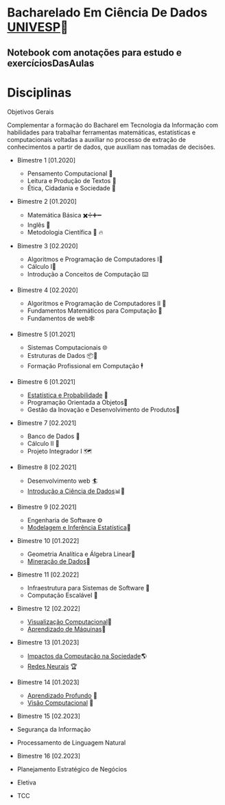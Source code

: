 # Bacharelado Em Ciência De Dados [UNIVESP](https://univesp.br/cursos/bacharel-em-ciencia-de-dados)🚀
## Notebook com anotações para estudo e exercíciosDasAulas


Disciplinas
=================

Objetivos Gerais

Complementar a formação do Bacharel em Tecnologia da Informação com habilidades para trabalhar ferramentas matemáticas, estatísticas e computacionais
voltadas a auxiliar no processo de extração de conhecimentos a partir de dados, que auxiliam nas tomadas de decisões.
<!--ts-->

* Bimestre 1 [01.2020]
  * Pensamento Computacional 🤔 
  * Leitura e Produção de Textos 🦜 
  * Ética, Cidadania e Sociedade 🦉

* Bimestre 2 [01.2020]
  * Matemática Básica ✖️➗➕➖ 
  * Inglês 🦅  
  * Metodologia Científica 📑 🔥

* Bimestre 3 [02.2020]
  * Algoritmos e Programação de Computadores I💾  
  * Cálculo I🔢   
  * Introdução a Conceitos de Computação ⌨️

* Bimestre 4 [02.2020]
  * Algoritmos e Programação de Computadores II  💾
  * Fundamentos Matemáticos para Computação 🔢  
  * Fundamentos de web🕸️  

* Bimestre 5 [01.2021]
  * Sistemas Computacionais 🌐 
  * Estruturas de Dados 📦🎲 
  * Formação Profissional em Computação 🕴️

* Bimestre 6 [01.2021]
    * [Estatística e Probabilidade](https://github.com/Aelso/Estatistica-e-Probabilidade-PES300-UNIVESP.git) 🔢
    * Programação Orientada a Objetos🧮 
    * Gestão da Inovação e Desenvolvimento de Produtos💯      
 * Bimestre 7 [02.2021]
      * Banco de Dados 🎲
      * Cálculo II 🔢
      * Projeto Integrador I 🗺️
        
 * Bimestre 8 [02.2021]
      * Desenvolvimento web 🏄
      * [Introdução a Ciência de Dados](https://github.com/Aelso/Introducao-a-Ciencia-de-Dados-COM350.git)📊🎲

 * Bimestre 9 [02.2021]
      * Engenharia de Software ⚙️
      * [Modelagem e Inferência Estatística](https://github.com/Aelso/Modelagem-e-Inferencia-Estatistica-PES310-UNIVESP-.git)🎯

 * Bimestre 10 [01.2022]
      * Geometria Analítica e Álgebra Linear🔢
      * [Mineração de Dados](https://github.com/Aelso/Minera-o-de-Dados-COM360-UNIVESP.git)👷
      
  * Bimestre 11 [02.2022]
      * Infraestrutura para Sistemas de Software 🦘
      * Computação Escalável 🧗
      
   * Bimestre 12 [02.2022]
      * [Visualização Computacional](https://github.com/Aelso/Visualizacao-Computacional-COM400-UNIVESP)👀
      * [Aprendizado de Máquinas](https://github.com/Aelso/Aprendizado-de-Maquinas-COM410-UNIVESP.git)🤖
      
   * Bimestre 13 [01.2023]
      * [Impactos da Computação na Sociedade](https://github.com/Aelso/Impactos-da-Computa-o-na-Sociedade-COM500-UNIVESP)🌎
      * [Redes Neurais](https://github.com/Aelso/Redes-Neurais-COM510-UNIVESP) 🏆
      
   * Bimestre 14 [01.2023]
      * [Aprendizado Profundo](https://github.com/Aelso/Aprendizado-Profundo-COM520-UNIVESP) 🧠
      * [Visão Computacional](https://github.com/Aelso/Visao-Computacional-COM530-UNIVESP) 🐋
      
  * Bimestre 15 [02.2023]
   * Segurança da Informação
   * Processamento de Linguagem Natural
    
  * Bimestre 16 [02.2023]
   * Planejamento Estratégico de Negócios
   * Eletiva 
   * TCC
<!--te-->
